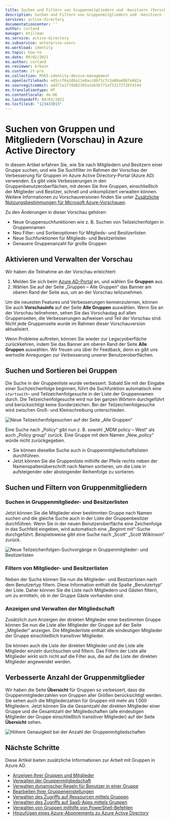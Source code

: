 ```yaml
---
title: Suchen und Filtern von Gruppenmitgliedern und -besitzern (Vorschau) – Azure Active Directory | Microsoft-Dokumentation
description: Suchen und Filtern von Gruppenmitgliedern und -besitzern im Azure-Portal.
services: active-directory
documentationcenter: ''
author: curtand
manager: mtillman
ms.service: active-directory
ms.subservice: enterprise-users
ms.workload: identity
ms.topic: how-to
ms.date: 09/02/2021
ms.author: curtand
ms.reviewer: krbain
ms.custom: it-pro
ms.collection: M365-identity-device-management
ms.openlocfilehash: e45ccf6a2d6a11e0acc8bf1c7c3a00a4867e0d2a
ms.sourcegitcommit: add71a1f7dd82303a1eb3b771af53172726f4144
ms.translationtype: HT
ms.contentlocale: de-DE
ms.lasthandoff: 09/03/2021
ms.locfileid: "123433015"
---
```

# <a name="search-groups-and-members-preview-in-azure-active-directory"></a>Suchen von Gruppen und Mitgliedern (Vorschau) in Azure Active Directory

In diesem Artikel erfahren Sie, wie Sie nach Mitgliedern und Besitzern einer Gruppe suchen, und wie Sie Suchfilter im Rahmen der Vorschau der Verbesserung für Gruppen im Azure Active Directory-Portal (Azure AD) verwenden. Es gibt viele Verbesserungen in den Gruppenbenutzeroberflächen, mit denen Sie Ihre Gruppen, einschließlich der Mitglieder und Besitzer, schnell und unkompliziert verwalten können. Weitere Informationen zu Vorschauversionen finden Sie unter [Zusätzliche Nutzungsbestimmungen für Microsoft Azure-Vorschauen](https://azure.microsoft.com/support/legal/preview-supplemental-terms/).

Zu den Änderungen in dieser Vorschau gehören:

- Neue Gruppensuchfunktionen wie z. B. Suchen von Teilzeichenfolgen in Gruppennamen
- Neu Filter- und Sortieroptionen für Mitglieds- und Besitzerlisten
- Neue Suchfunktionen für Mitglieds- und Besitzerlisten
- Genauere Gruppenanzahl für große Gruppen

## <a name="enabling-and-managing-the-preview"></a>Aktivieren und Verwalten der Vorschau

Wir haben die Teilnahme an der Vorschau erleichtert:

  1. Melden Sie sich beim [Azure AD-Portal](https://portal.azure.com) an, und wählen Sie **Gruppen** aus.
  2. Wählen Sie auf der Seite „Gruppen – Alle Gruppen“ das Banner am oberen Rand der Seite aus, um an der Vorschau teilzunehmen.

Um die neuesten Features und Verbesserungen kennenzulernen, können Sie auch **Vorschauinfo** auf der Seite **Alle Gruppen** auswählen. Wenn Sie an der Vorschau teilnehmen, sehen Sie das Vorschautag auf allen Gruppenseiten, die Verbesserungen aufweisen und Teil der Vorschau sind. Nicht jede Gruppenseite wurde im Rahmen dieser Vorschauversion aktualisiert.

Wenn Probleme auftreten, können Sie wieder zur Legacyoberfläche zurückkehren, indem Sie das Banner am oberen Rand der Seite **Alle Gruppen** auswählen. Wir freuen uns über Ihr Feedback, denn es gibt uns wertvolle Anregungen zur Verbesserung unserer Benutzeroberflächen.

## <a name="group-search-and-sorting"></a>Suchen und Sortieren bei Gruppen

Die Suche in der Gruppenliste wurde verbessert. Sobald Sie mit der Eingabe einer Suchzeichenfolge beginnen, führt die Suchfunktion automatisch eine `startswith`- und Teilzeichenfolgesuche in der Liste der Gruppennamen durch. Die Teilzeichenfolgesuche wird nur bei ganzen Wörtern durchgeführt und berücksichtigt keine Sonderzeichen. Bei der Teilzeichenfolgesuche wird zwischen Groß- und Kleinschreibung unterschieden.

![Neue Teilzeichenfolgesuchen auf der Seite „Alle Gruppen“](./media/groups-members-owners-search/groups-search-preview.png)

Eine Suche nach „Policy“ gibt nun z. B. sowohl „MDM policy – West“ als auch „Policy group“ zurück. Eine Gruppe mit dem Namen „New_policy“ würde nicht zurückgegeben.

- Sie können dieselbe Suche auch in Gruppenmitgliedschaftslisten durchführen.
- Jetzt können Sie die Gruppenliste mithilfe der Pfeile rechts neben der Namenspaltenüberschrift nach Namen sortieren, um die Liste in aufsteigender oder absteigender Reihenfolge zu sortieren.

## <a name="group-member-search-and-filtering"></a>Suchen und Filtern von Gruppenmitgliedern

### <a name="search-group-member-and-owner-lists"></a>Suchen in Gruppenmitglieder- und Besitzerlisten

Jetzt können Sie die Mitglieder einer bestimmten Gruppe nach Namen suchen und die gleiche Suche auch in der Liste der Gruppenbesitzer durchführen. Wenn Sie in der neuen Benutzeroberfläche eine Zeichenfolge in das Suchfeld eingeben, wird automatisch eine „Beginnt mit“-Suche durchgeführt. Beispielsweise gibt eine Suche nach „Scott“ „Scott Wilkinson“ zurück.

![Neue Teilzeichenfolgen-Suchvorgänge in Gruppenmitglieder- und Besitzerlisten](./media/groups-members-owners-search/members-list.png)

### <a name="filter-member-and-owners-list"></a>Filtern von Mitglieder- und Besitzerlisten

Neben der Suche können Sie nun die Mitglieder- und Besitzerlisten nach dem Benutzertyp filtern. Diese Information enthält die Spalte „Benutzertyp“ der Liste. Daher können Sie die Liste nach Mitgliedern und Gästen filtern, um zu ermitteln, ob in der Gruppe Gäste vorhanden sind.

### <a name="view-and-manage-membership"></a>Anzeigen und Verwalten der Mitgliedschaft

Zusätzlich zum Anzeigen der direkten Mitglieder einer bestimmten Gruppe können Sie nun die Liste aller Mitglieder der Gruppe auf der Seite „Mitglieder“ anzeigen. Die Mitgliederliste enthält alle eindeutigen Mitglieder der Gruppe einschließlich transitiver Mitglieder.

Sie können auch die Liste der direkten Mitglieder und die Liste alle Mitglieder einzeln durchsuchen und filtern. Das Filtern der Liste alle Mitglieder wirkt sich nicht auf die Filter aus, die auf die Liste der direkten Mitglieder angewendet werden.

## <a name="improved-group-member-counts"></a>Verbesserte Anzahl der Gruppenmitglieder

Wir haben die Seite **Übersicht** für Gruppen so verbessert, dass die Gruppenmitgliederzahlen von Gruppen aller Größen berücksichtigt werden. Sie sehen auch die Mitgliederzahlen für Gruppen mit mehr als 1.000 Mitgliedern. Jetzt können Sie die Gesamtzahl der direkten Mitglieder einer Gruppe und die Gesamtzahl der Mitgliedschaften (alle eindeutigen Mitglieder der Gruppe einschließlich transitiver Mitglieder) auf der Seite **Übersicht** sehen.

![Höhere Genauigkeit bei der Anzahl der Gruppenmitgliedschaften](./media/groups-members-owners-search/member-numbers.png)

## <a name="next-steps"></a>Nächste Schritte

Diese Artikel bieten zusätzliche Informationen zur Arbeit mit Gruppen in Azure AD.

- [Anzeigen Ihrer Gruppen und Mitglieder](../fundamentals/active-directory-groups-view-azure-portal.md)
- [Verwalten der Gruppenmitgliedschaft](../fundamentals/active-directory-groups-membership-azure-portal.md)
- [Verwalten dynamischer Regeln für Benutzer in einer Gruppe](groups-create-rule.md)
- [Bearbeiten Ihrer Gruppeneinstellungen](../fundamentals/active-directory-groups-settings-azure-portal.md)
- [Verwalten des Zugriffs auf Ressourcen mittels Gruppen](../fundamentals/active-directory-manage-groups.md)
- [Verwalten des Zugriffs auf SaaS-Apps mittels Gruppen](groups-saasapps.md)
- [Verwalten von Gruppen mithilfe von PowerShell-Befehlen](../enterprise-users/groups-settings-v2-cmdlets.md)
- [Hinzufügen eines Azure-Abonnements zu Azure Active Directory](../fundamentals/active-directory-how-subscriptions-associated-directory.md)
